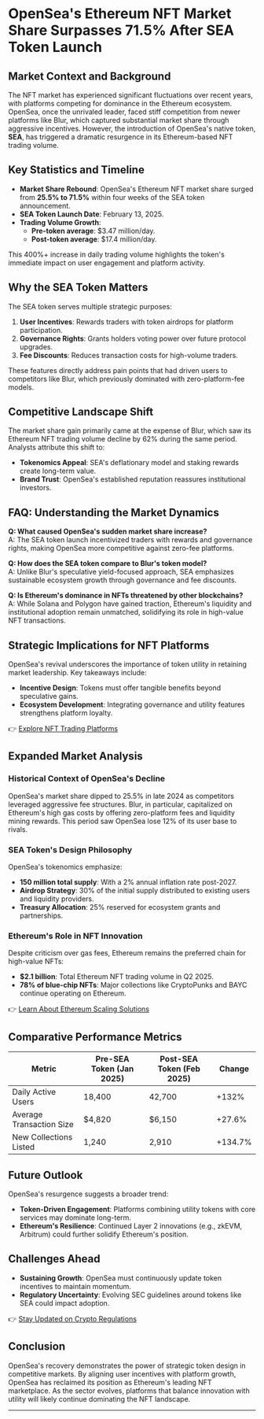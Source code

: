 # OpenSea's Ethereum NFT Market Share Surpasses 71.5% After SEA Token Launch  

## Market Context and Background  

The NFT market has experienced significant fluctuations over recent years, with platforms competing for dominance in the Ethereum ecosystem. OpenSea, once the unrivaled leader, faced stiff competition from newer platforms like Blur, which captured substantial market share through aggressive incentives. However, the introduction of OpenSea's native token, **SEA**, has triggered a dramatic resurgence in its Ethereum-based NFT trading volume.  

## Key Statistics and Timeline  

- **Market Share Rebound**: OpenSea's Ethereum NFT market share surged from **25.5% to 71.5%** within four weeks of the SEA token announcement.  
- **SEA Token Launch Date**: February 13, 2025.  
- **Trading Volume Growth**:  
  - **Pre-token average**: $3.47 million/day.  
  - **Post-token average**: $17.4 million/day.  

This 400%+ increase in daily trading volume highlights the token's immediate impact on user engagement and platform activity.  

## Why the SEA Token Matters  

The SEA token serves multiple strategic purposes:  
1. **User Incentives**: Rewards traders with token airdrops for platform participation.  
2. **Governance Rights**: Grants holders voting power over future protocol upgrades.  
3. **Fee Discounts**: Reduces transaction costs for high-volume traders.  

These features directly address pain points that had driven users to competitors like Blur, which previously dominated with zero-platform-fee models.  

## Competitive Landscape Shift  

The market share gain primarily came at the expense of Blur, which saw its Ethereum NFT trading volume decline by 62% during the same period. Analysts attribute this shift to:  
- **Tokenomics Appeal**: SEA's deflationary model and staking rewards create long-term value.  
- **Brand Trust**: OpenSea's established reputation reassures institutional investors.  

## FAQ: Understanding the Market Dynamics  

**Q: What caused OpenSea's sudden market share increase?**  
A: The SEA token launch incentivized traders with rewards and governance rights, making OpenSea more competitive against zero-fee platforms.  

**Q: How does the SEA token compare to Blur's token model?**  
A: Unlike Blur's speculative yield-focused approach, SEA emphasizes sustainable ecosystem growth through governance and fee discounts.  

**Q: Is Ethereum's dominance in NFTs threatened by other blockchains?**  
A: While Solana and Polygon have gained traction, Ethereum's liquidity and institutional adoption remain unmatched, solidifying its role in high-value NFT transactions.  

## Strategic Implications for NFT Platforms  

OpenSea's revival underscores the importance of token utility in retaining market leadership. Key takeaways include:  
- **Incentive Design**: Tokens must offer tangible benefits beyond speculative gains.  
- **Ecosystem Development**: Integrating governance and utility features strengthens platform loyalty.  

👉 [Explore NFT Trading Platforms](https://bit.ly/okx-bonus)  

## Expanded Market Analysis  

### Historical Context of OpenSea's Decline  

OpenSea's market share dipped to 25.5% in late 2024 as competitors leveraged aggressive fee structures. Blur, in particular, capitalized on Ethereum's high gas costs by offering zero-platform fees and liquidity mining rewards. This period saw OpenSea lose 12% of its user base to rivals.  

### SEA Token's Design Philosophy  

OpenSea's tokenomics emphasize:  
- **150 million total supply**: With a 2% annual inflation rate post-2027.  
- **Airdrop Strategy**: 30% of the initial supply distributed to existing users and liquidity providers.  
- **Treasury Allocation**: 25% reserved for ecosystem grants and partnerships.  

### Ethereum's Role in NFT Innovation  

Despite criticism over gas fees, Ethereum remains the preferred chain for high-value NFTs:  
- **$2.1 billion**: Total Ethereum NFT trading volume in Q2 2025.  
- **78% of blue-chip NFTs**: Major collections like CryptoPunks and BAYC continue operating on Ethereum.  

👉 [Learn About Ethereum Scaling Solutions](https://bit.ly/okx-bonus)  

## Comparative Performance Metrics  

| Metric                | Pre-SEA Token (Jan 2025) | Post-SEA Token (Feb 2025) | Change  |  
|-----------------------|--------------------------|----------------------------|---------|  
| Daily Active Users    | 18,400                   | 42,700                     | +132%   |  
| Average Transaction Size | $4,820                | $6,150                     | +27.6%  |  
| New Collections Listed| 1,240                    | 2,910                      | +134.7% |  

## Future Outlook  

OpenSea's resurgence suggests a broader trend:  
- **Token-Driven Engagement**: Platforms combining utility tokens with core services may dominate long-term.  
- **Ethereum's Resilience**: Continued Layer 2 innovations (e.g., zkEVM, Arbitrum) could further solidify Ethereum's position.  

## Challenges Ahead  

- **Sustaining Growth**: OpenSea must continuously update token incentives to maintain momentum.  
- **Regulatory Uncertainty**: Evolving SEC guidelines around tokens like SEA could impact adoption.  

👉 [Stay Updated on Crypto Regulations](https://bit.ly/okx-bonus)  

## Conclusion  

OpenSea's recovery demonstrates the power of strategic token design in competitive markets. By aligning user incentives with platform growth, OpenSea has reclaimed its position as Ethereum's leading NFT marketplace. As the sector evolves, platforms that balance innovation with utility will likely continue dominating the NFT landscape.  

---  
